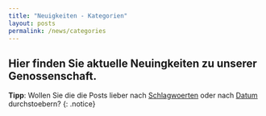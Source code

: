 ```yaml
---
title: "Neuigkeiten - Kategorien"
layout: posts
permalink: /news/categories
---
```


## Hier finden Sie aktuelle Neuingkeiten zu unserer Genossenschaft.

**Tipp**: Wollen Sie die die Posts lieber nach [Schlagwoerten](/news/tags) oder nach [Datum](/news) durchstoebern?
{: .notice}